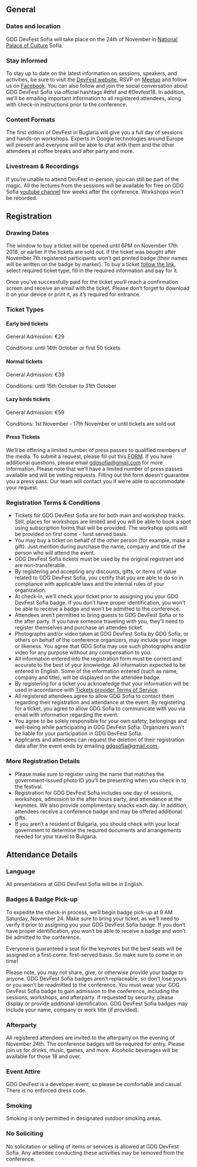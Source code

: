 ## General

### Dates and location

GDG DevFest Sofia will take place on the 24th of November in [National Palace of Culture](https://goo.gl/maps/Q1fH7ee58h42) Sofia.

### Stay Informed

To stay up to date on the latest information on sessions, speakers, and activities, be sure to visit the [DevFest website](https://devfest.bg/), RSVP on [Meetup]( https://www.meetup.com/GDG-Sofia/events/254172057/) and follow us on [Facebook](https://www.facebook.com/events/386278951907136/). You can also follow and join the social conversation about GDG DevFest Sofia via official hashtags #dfsf and #Devfest18. In addition, we'll be emailing important information to all registered attendees, along with check-in instructions prior to the conference.

### Content Formats

The first edition of DevFest in Buglaria will give you a full day of sessions and hands-on workshops. Experts in Google technologies around Europe will present and everyone will be able to chat with them and the other attendees at coffee breaks and after party and more.

### Livestream & Recordings

If you’re unable to attend DevFest in-person, you can still be part of the magic. All the lectures from the sessions will be available for free on GDG Sofia [youtube channel](https://www.youtube.com/channel/UCUBZSyu4AeDY4ltVHsSSugQ/) few weeks after the conference. Workshops won’t be recorded.

  
## Registration


### Drawing Dates

The window to buy a ticket will be opened until 6PM on November 17th 2018, or earlier if the tickets are sold out. If the ticket was bought after November 7th registered participants won’t get printed badge (their names will be written on the badge by marker). To buy a ticket [follow the link](https://www.eventbrite.com/e/devfest-2018-sofia-tickets-50222983295), select required ticket type, fill in the required information and pay for it.

Once you've successfully paid for the ticket you’ll reach a confirmation screen and receive an email with the ticket. Please don’t forget to download it on your device or print it, as it’s required for entrance.

  
### Ticket Types

#### **Early bird tickets**

General Admission: €29

Conditions: until 14th October or first 50 tickets

#### **Normal tickets**

General Admission: €39

Conditions: until 15th October to 31th October

#### **Lazy birds tickets**

General Admission: €59

Conditions: 1st November - 17th November or until tickets are sold out

#### **Press Tickets**

We’ll be offering a limited number of press passes to qualified members of the media. To submit a request, please fill out this [FORM]( https://docs.google.com/forms/d/e/1FAIpQLSdLrPnV5z8ywKLDP4yZpw9REpKti_jfe65whcq3RVz87-NA7w/viewform). If you have additional questions, please email [gdgsofia@gmail.com](mailto:gdgsofia@gmail.com ) for more information. Please note that we’ll have a limited number of press passes available and will be vetting requests. Filling out the form doesn’t guarantee you a press pass. Our team will contact you if we’re able to accommodate your request.
  

### Registration Terms & Conditions

- Tickets for GDG DevFest Sofia are for both main and workshop tracks. Still, places for workshops are limited and you will be able to book a spot using subscription forms that will be provided. The workshop spots will be provided on first come - furst served basis. 
- You may buy a ticket on behalf of the other person (for example, make a gift). Just mention during purchase the name, company and title of the person who will attend the event. 
- GDG DevFest Sofia tickets must be used by the original registrant and are non-transferable. 
- By registering and accepting any discounts, gifts, or items of value related to GDG DevFest Sofia, you certify that you are able to do so in compliance with applicable laws and the internal rules of your organization. 
- At check-in, we’ll check your ticket prior to assigning you your GDG DevFest Sofia badge. If you don’t have proper identification, you won’t be able to receive a badge and won’t be admitted to the conference.  
- Attendees aren’t permitted to bring guests to GDG DevFest Sofia or to the after party. If you have someone traveling with you, they’ll need to register themselves and purchase an attendee ticket. 
- Photographs and/or video taken at GDG DevFest Sofia by GDG Sofia, or others on behalf of the conference organizers, may include your image or likeness. You agree that GDG Sofia may use such photographs and/or video for any purpose without any compensation to you. 
- All information entered into the registration form must be correct and accurate to the best of your knowledge. All information expected to be entered in English. Some of the information entered (such as name, company and title), will be displayed on the attendee badge. 
- By registering for a ticket you acknowledge that your information will be used in accordance with [Tickets provider Terms of Service](https://www.eventbrite.com/support/articles/en_US/Troubleshooting/eventbrite-terms-of-service?lg=en_US). 
- All registered attendees agree to allow GDG Sofia to contact them regarding their registration and attendance at the event. By registering for a ticket, you agree to allow GDG Sofia to communicate with you via email with information regarding the event. 
- You agree to be solely responsible for your own safety, belongings and well-being while participating in GDG DevFest Sofia. Organizers won't be liable for your participation in GDG DevFest Sofia. 
- Applicants and attendees can request the deletion of their registration data after the event ends by emailing [gdgsofia@gmail.com ](mailto:gdgsofia@gmail.com ). 
  

### More Registration Details

- Please make sure to register using the name that matches the government-issued photo ID you’ll be presenting when you check in to the festival. 
- Registration for GDG DevFest Sofia includes one day of sessions, workshops, admission to the after hours party, and attendance at the keynotes. We also provide complimentary snacks each day. In addition, attendees receive a conference badge and may be offered additional gifts.  
- If you aren’t a resident of Bulgaria, you should check with your local government to determine the required documents and arrangements needed for your travel to Bulgaria.

## Attendance Details

### Language

All presentations at GDG DevFest Sofia will be in English.

### Badges & Badge Pick-up

To expedite the check-in process, we’ll begin badge pick-up at 9 AM Saturday, November 24. Make sure to bring your ticket, as we’ll need to verify it prior to assigning you your GDG DevFest Sofia badge. If you don’t have proper identification, you won’t be able to receive a badge and won’t be admitted to the conference.

Everyone is guaranteed a seat for the keynotes but the best seats will be assigned on a first-come, first-served basis. So make sure to come in on time!

Please note, you may not share, give, or otherwise provide your badge to anyone. GDG DevFest Sofia badges aren’t replaceable, so don't lose yours or you won’t be readmitted to the conference. You must wear your GDG DevFest Sofia badge to gain admission to the conference, including the sessions, workshops, and afterparty. If requested by security, please display or provide additional identification. GDG DevFest Sofia badges may include your name, company or work title (if provided).

  

### Afterparty

All registered attendees are invited to the afterparty on the evening of November 24th. The conference badges will be required for entry. Please join us for drinks, music, games, and more. Alcoholic beverages will be available for those 18 and over.

  

### Event Attire

GDG DevFest is a developer event, so please be comfortable and casual. There is no enforced dress code.


### Smoking

Smoking is only permitted in designated outdoor smoking areas.

### No Soliciting

No solicitation or selling of items or services is allowed at GDG DevFest Sofia. Any attendee conducting these activities may be removed from the conference.
